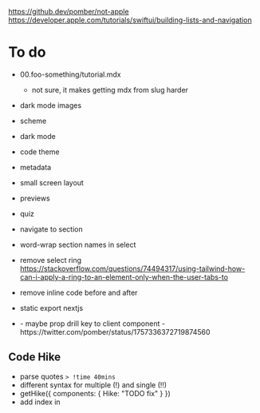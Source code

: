 https://github.dev/pomber/not-apple
https://developer.apple.com/tutorials/swiftui/building-lists-and-navigation

# To do

- 00.foo-something/tutorial.mdx
  - not sure, it makes getting mdx from slug harder
- dark mode images
- scheme
- dark mode
- code theme
- metadata
- small screen layout
- previews
- quiz
- navigate to section
- word-wrap section names in select
- remove select ring https://stackoverflow.com/questions/74494317/using-tailwind-how-can-i-apply-a-ring-to-an-element-only-when-the-user-tabs-to
- remove inline code before and after
- static export nextjs

- <CodeContent key={codeblock.meta} />
  - maybe prop drill key to client component
  - https://twitter.com/pomber/status/1757336372719874560

## Code Hike

- parse quotes `> !time 40mins`
- different syntax for multiple (!) and single (!!)
- getHike({ components: { Hike: "TODO fix" } })
- add index in <slot name="steps" index={2}>

